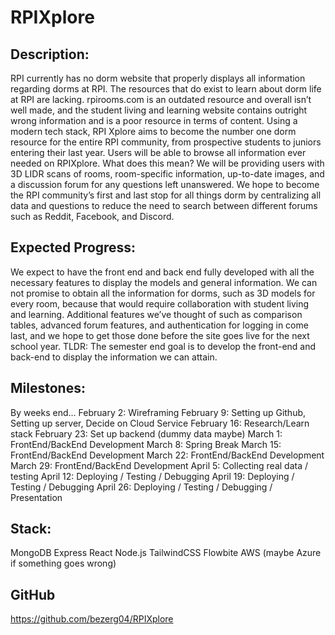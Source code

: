 # RPIXplore
## Description:
RPI currently has no dorm website that properly displays all information regarding dorms at RPI. The resources that do exist to learn about dorm life at RPI are lacking. rpirooms.com is an outdated resource and overall isn’t well made, and the student living and learning website contains outright wrong information and is a poor resource in terms of content. Using a modern tech stack, RPI Xplore aims to become the number one dorm resource for the entire RPI community, from prospective students to juniors entering their last year. Users will be able to browse all information ever needed on RPIXplore. What does this mean? We will be providing users with 3D LIDR scans of rooms, room-specific information, up-to-date images, and a discussion forum for any questions left unanswered. We hope to become the RPI community’s first and last stop for all things dorm by centralizing all data and questions to reduce the need to search between different forums such as Reddit, Facebook, and Discord. 

## Expected Progress:
We expect to have the front end and back end fully developed with all the necessary features to display the models and general information. We can not promise to obtain all the information for dorms, such as 3D models for every room, because that would require collaboration with student living and learning. Additional features we’ve thought of such as comparison tables, advanced forum features, and authentication for logging in come last, and we hope to get those done before the site goes live for the next school year. TLDR: The semester end goal is to develop the front-end and back-end to display the information we can attain. 

## Milestones: 
By weeks end…
February 2: Wireframing
February 9: Setting up Github, Setting up server, 
Decide on Cloud Service
February 16: Research/Learn stack
February 23: Set up backend (dummy data maybe)
March 1: FrontEnd/BackEnd Development
March 8: Spring Break
March 15: FrontEnd/BackEnd Development
March 22: FrontEnd/BackEnd Development 
March 29: FrontEnd/BackEnd Development
April 5: Collecting real data / testing
April 12: Deploying / Testing / Debugging
April 19: Deploying / Testing / Debugging
April 26: Deploying / Testing / Debugging / Presentation

## Stack:
MongoDB
Express
React
Node.js
TailwindCSS
Flowbite
AWS (maybe Azure if something goes wrong)

## GitHub
https://github.com/bezerg04/RPIXplore
